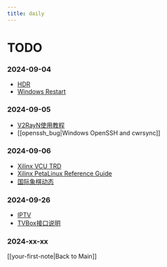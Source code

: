 ```yaml
---
title: daily
---
```


# TODO

### 2024-09-04
- [HDR](https://www.hao4k.cn/thread-24989-1-1.html)
- [Windows Restart](https://www.jikegou.net/cjwt/1994.html)

### 2024-09-05
- [V2RayN使用教程](https://github-wiki-see.page/m/biaowong/v2ray/wiki/V2RayN%E4%BD%BF%E7%94%A8%E6%95%99%E7%A8%8B)
- [[openssh_bug|Windows OpenSSH and cwrsync]]

### 2024-09-06
- [Xilinx VCU TRD](https://xilinx-wiki.atlassian.net/wiki/spaces/A/pages/460948332/Zynq+UltraScale+MPSoC+VCU+TRD+2020.1)
- [Xilinx PetaLinux Reference Guide](https://docs.amd.com/r/en-US/ug1144-petalinux-tools-reference-guide)
- [国际象棋动态](https://mp.weixin.qq.com/s/ZZvH56hPg2N9lisYLduAKg)

### 2024-09-26
- [IPTV](https://github.com/ngo5/IPTV)
- [TVBox接口说明](https://zhuanlan.zhihu.com/p/705935217)

### 2024-xx-xx

[[your-first-note|Back to Main]]
